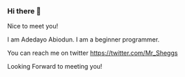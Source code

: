 ### Hi there 👋
Nice to meet you!

I am Adedayo Abiodun. I am a beginner programmer.

You can reach me on twitter https://twitter.com/Mr_Sheggs

Looking Forward to meeting you!


<!--
**Sheggs4u/Sheggs4u** is a ✨ _special_ ✨ repository because its `README.md` (this file) appears on your GitHub profile.

Here are some ideas to get you started:

- 🔭 I’m currently working on ...
- 🌱 I’m currently learning ...
- 👯 I’m looking to collaborate on ...
- 🤔 I’m looking for help with ...
- 💬 Ask me about ...
- 📫 How to reach me: ...
- 😄 Pronouns: ...
- ⚡ Fun fact: ...
-->
